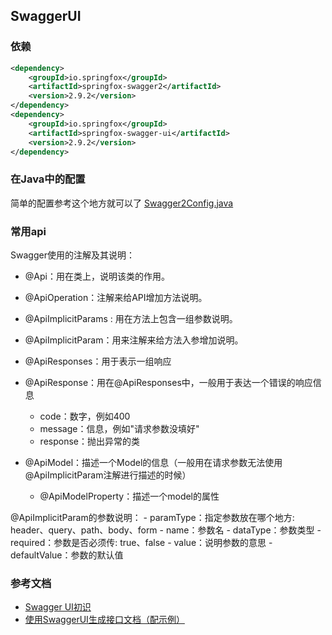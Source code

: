 ## SwaggerUI

### 依赖
```xml
<dependency>
    <groupId>io.springfox</groupId>
    <artifactId>springfox-swagger2</artifactId>
    <version>2.9.2</version>
</dependency>
<dependency>
    <groupId>io.springfox</groupId>
    <artifactId>springfox-swagger-ui</artifactId>
    <version>2.9.2</version>
</dependency>
```

### 在Java中的配置
简单的配置参考这个地方就可以了
[Swagger2Config.java](../src/main/java/web/document/config/Swagger2Config.java)

### 常用api
Swagger使用的注解及其说明：

- @Api：用在类上，说明该类的作用。

- @ApiOperation：注解来给API增加方法说明。

- @ApiImplicitParams : 用在方法上包含一组参数说明。

- @ApiImplicitParam：用来注解来给方法入参增加说明。

- @ApiResponses：用于表示一组响应

- @ApiResponse：用在@ApiResponses中，一般用于表达一个错误的响应信息
    - code：数字，例如400
    - message：信息，例如"请求参数没填好"
    - response：抛出异常的类   

- @ApiModel：描述一个Model的信息（一般用在请求参数无法使用@ApiImplicitParam注解进行描述的时候）
     - @ApiModelProperty：描述一个model的属性
    
@ApiImplicitParam的参数说明：
    - paramType：指定参数放在哪个地方: header、query、path、body、form
    - name：参数名
    - dataType：参数类型
    - required：参数是否必须传: true、false
    - value：说明参数的意思
    - defaultValue：参数的默认值
    
    
          

### 参考文档
- [Swagger UI初识](https://www.jianshu.com/p/5c1111d3b99f)
- [使用SwaggerUI生成接口文档（配示例）](https://www.jianshu.com/p/79a52e4977da?utm_campaign)
